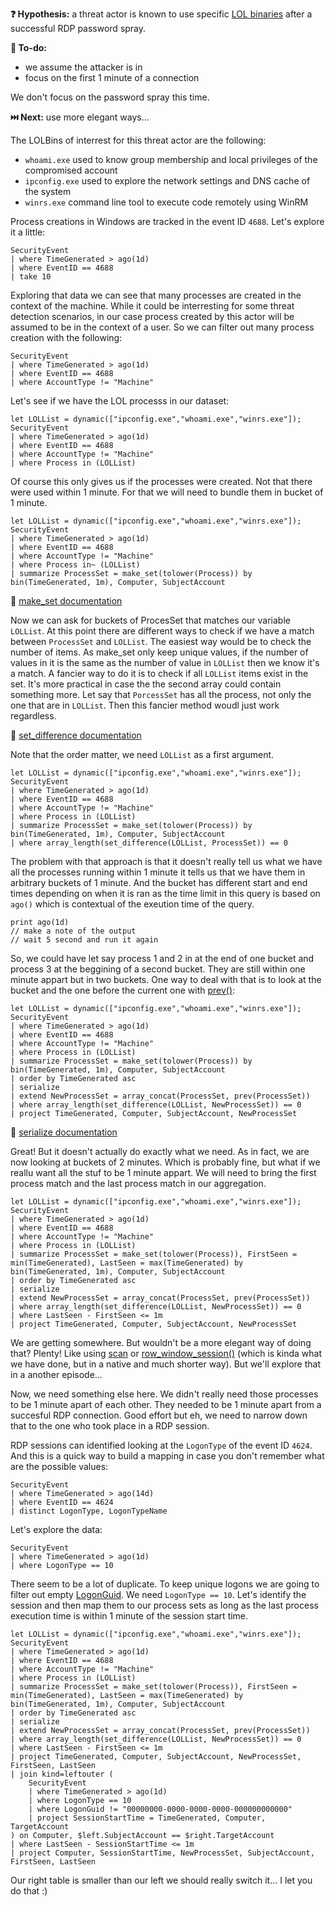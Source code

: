 **❓ Hypothesis:** a threat actor is known to use specific [LOL binaries](https://www.bing.com/search?q=What+are+LOLBins) after a successful RDP password spray. 

**📃 To-do:**
 - we assume the attacker is in
 - focus on the first 1 minute of a connection

We don't focus on the password spray this time.

**⏭️ Next:** use more elegant ways...

The LOLBins of interrest for this threat actor are the following:
 - `whoami.exe` used to know group membership and local privileges of the compromised account 
 - `ipconfig.exe` used to explore the network settings and DNS cache of the system
 - `winrs.exe` command line tool to execute code remotely using WinRM

Process creations in Windows are tracked in the event ID `4688`. Let's explore it a little:

```kql
SecurityEvent
| where TimeGenerated > ago(1d)
| where EventID == 4688
| take 10
```

Exploring that data we can see that many processes are created in the context of the machine. While it could be interresting for some threat detection scenarios, in our case process created by this actor will be assumed to be in the context of a user. So we can filter out many process creation with the following:

```kql
SecurityEvent
| where TimeGenerated > ago(1d)
| where EventID == 4688
| where AccountType != "Machine"
```

Let's see if we have the LOL processs in our dataset:

```kql
let LOLList = dynamic(["ipconfig.exe","whoami.exe","winrs.exe"]);
SecurityEvent
| where TimeGenerated > ago(1d)
| where EventID == 4688
| where AccountType != "Machine"
| where Process in (LOLList)
```

Of course this only gives us if the processes were created. Not that there were used within 1 minute. For that we will need to bundle them in bucket of 1 minute.

```kql
let LOLList = dynamic(["ipconfig.exe","whoami.exe","winrs.exe"]);
SecurityEvent
| where TimeGenerated > ago(1d)
| where EventID == 4688
| where AccountType != "Machine"
| where Process in~ (LOLList)
| summarize ProcessSet = make_set(tolower(Process)) by bin(TimeGenerated, 1m), Computer, SubjectAccount
```

🔗 [make_set documentation](https://learn.microsoft.com/en-us/azure/data-explorer/kusto/query/make-set-aggregation-function)

Now we can ask for buckets of ProcesSet that matches our variable `LOLList`. At this point there are different ways to check if we have a match between `ProcessSet` and `LOLList`. The easiest way would be to check the number of items. As make_set only keep unique values, if the number of values in it is the same as the number of value in `LOLList` then we know it's a match. A fancier way to do it is to check if all `LOLList` items exist in the set. It's more practical in case the the second array could contain something more. Let say that `PorcessSet` has all the process, not only the one that are in `LOLList`. Then this fancier method woudl just work regardless.

🔗 [set_difference documentation](https://learn.microsoft.com/en-us/azure/data-explorer/kusto/query/set-difference-function)

Note that the order matter, we need `LOLList` as a first argument.

```kql
let LOLList = dynamic(["ipconfig.exe","whoami.exe","winrs.exe"]);
SecurityEvent
| where TimeGenerated > ago(1d)
| where EventID == 4688
| where AccountType != "Machine"
| where Process in (LOLList)
| summarize ProcessSet = make_set(tolower(Process)) by bin(TimeGenerated, 1m), Computer, SubjectAccount
| where array_length(set_difference(LOLList, ProcessSet)) == 0
```

The problem with that approach is that it doesn't really tell us what we have all the processes running within 1 minute it tells us that we have them in arbitrary buckets of 1 minute. And the bucket has different start and end times depending on when it is ran as the time limit in this query is based on `ago()` which is contextual of the exeution time of the query.

```kql
print ago(1d)
// make a note of the output
// wait 5 second and run it again
```

So, we could have let say process 1 and 2 in at the end of one bucket and process 3 at the beggining of a second bucket. They are still within one minute appart but in two buckets. One way to deal with that is to look at the bucket and the one before the current one with [prev()](https://learn.microsoft.com/en-us/azure/data-explorer/kusto/query/prev-function):

```kql
let LOLList = dynamic(["ipconfig.exe","whoami.exe","winrs.exe"]);
SecurityEvent
| where TimeGenerated > ago(1d)
| where EventID == 4688
| where AccountType != "Machine"
| where Process in (LOLList)
| summarize ProcessSet = make_set(tolower(Process)) by bin(TimeGenerated, 1m), Computer, SubjectAccount
| order by TimeGenerated asc
| serialize 
| extend NewProcessSet = array_concat(ProcessSet, prev(ProcessSet))
| where array_length(set_difference(LOLList, NewProcessSet)) == 0
| project TimeGenerated, Computer, SubjectAccount, NewProcessSet
```

🔗 [serialize documentation](https://learn.microsoft.com/en-us/azure/data-explorer/kusto/query/serialize-operator)

Great! But it doesn't actually do exactly what we need. As in fact, we are now looking at buckets of 2 minutes. Which is probably fine, but what if we reallu want all the stuf to be 1 minute appart. We will need to bring the first process match and the last process match in our aggregation.

```kql
let LOLList = dynamic(["ipconfig.exe","whoami.exe","winrs.exe"]);
SecurityEvent
| where TimeGenerated > ago(1d)
| where EventID == 4688
| where AccountType != "Machine"
| where Process in (LOLList)
| summarize ProcessSet = make_set(tolower(Process)), FirstSeen = min(TimeGenerated), LastSeen = max(TimeGenerated) by bin(TimeGenerated, 1m), Computer, SubjectAccount
| order by TimeGenerated asc
| serialize 
| extend NewProcessSet = array_concat(ProcessSet, prev(ProcessSet))
| where array_length(set_difference(LOLList, NewProcessSet)) == 0
| where LastSeen - FirstSeen <= 1m
| project TimeGenerated, Computer, SubjectAccount, NewProcessSet
```

We are getting somewhere. But wouldn't be a more elegant way of doing that? Plenty! Like using [scan](https://learn.microsoft.com/en-us/azure/data-explorer/kusto/query/scan-operator) or [row_window_session()](https://learn.microsoft.com/en-us/azure/data-explorer/kusto/query/row-window-session-function) (which is kinda what we have done, but in a native and much shorter way). But we'll explore that in a another episode...

Now, we need something else here. We didn't really need those processes to be 1 minute apart of each other. They needed to be 1 minute apart from a succesful RDP connection. Good effort but eh, we need to narrow down that to the one who took place in a RDP session.

RDP sessions can identified looking at the `LogonType` of the event ID `4624`. And this is a quick way to build a mapping in case you don't remember what are the possible values:

```kql
SecurityEvent
| where TimeGenerated > ago(14d)
| where EventID == 4624
| distinct LogonType, LogonTypeName
```

Let's explore the data:

```kql
SecurityEvent
| where TimeGenerated > ago(1d)
| where LogonType == 10
```

There seem to be a lot of duplicate. To keep unique logons we are going to filter out empty [LogonGuid](https://learn.microsoft.com/en-us/previous-versions/windows/it-pro/windows-10/security/threat-protection/auditing/event-4624).
We need `LogonType == 10`. Let's identify the session and then map them to our process sets as long as the last process execution time is within 1 minute of the session start time.

```kql
let LOLList = dynamic(["ipconfig.exe","whoami.exe","winrs.exe"]);
SecurityEvent
| where TimeGenerated > ago(1d)
| where EventID == 4688
| where AccountType != "Machine"
| where Process in (LOLList)
| summarize ProcessSet = make_set(tolower(Process)), FirstSeen = min(TimeGenerated), LastSeen = max(TimeGenerated) by bin(TimeGenerated, 1m), Computer, SubjectAccount
| order by TimeGenerated asc
| serialize 
| extend NewProcessSet = array_concat(ProcessSet, prev(ProcessSet))
| where array_length(set_difference(LOLList, NewProcessSet)) == 0
| where LastSeen - FirstSeen <= 1m
| project TimeGenerated, Computer, SubjectAccount, NewProcessSet, FirstSeen, LastSeen
| join kind=leftouter (
    SecurityEvent
    | where TimeGenerated > ago(1d)
    | where LogonType == 10
    | where LogonGuid != "00000000-0000-0000-0000-000000000000"
    | project SessionStartTime = TimeGenerated, Computer, TargetAccount
) on Computer, $left.SubjectAccount == $right.TargetAccount
| where LastSeen - SessionStartTime <= 1m
| project Computer, SessionStartTime, NewProcessSet, SubjectAccount, FirstSeen, LastSeen
```

Our right table is smaller than our left we should really switch it... I let you do that :)






